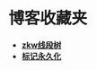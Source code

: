 # 博客收藏夹<!-- {docsify-ignore-all} -->

- **[zkw线段树](https://www.cnblogs.com/Judge/p/9514862.html)**
- **[标记永久化](https://www.cnblogs.com/yifan0305/p/17410471.html)**